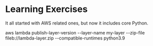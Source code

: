 # Learning Exercises
It all started with AWS related ones, but now it includes core Python.

aws lambda publish-layer-version --layer-name my-layer --zip-file fileb://lambda-layer.zip --compatible-runtimes python3.9